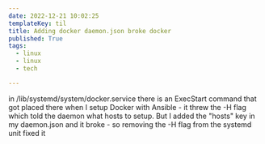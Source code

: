 ```yaml
---
date: 2022-12-21 10:02:25
templateKey: til
title: Adding docker daemon.json broke docker
published: True
tags:
  - linux
  - linux
  - tech

---
```


in /lib/systemd/system/docker.service there is an ExecStart command that got placed there when I setup Docker with Ansible - it threw the -H flag which told the daemon what hosts to setup. But I added the "hosts" key in my daemon.json and it broke - so removing the -H flag from the systemd unit fixed it
